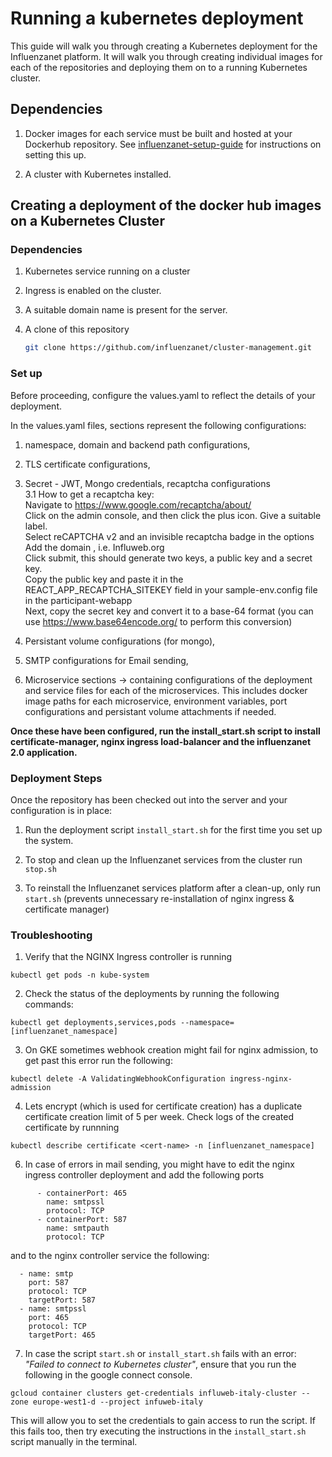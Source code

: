 
# Running a kubernetes deployment

This guide will walk you through creating a Kubernetes deployment for the Influenzanet platform. It will walk you through creating individual images for each of the repositories and deploying them on to a running Kubernetes cluster.

## Dependencies

1. Docker images for each service must be built and hosted at your Dockerhub repository. See [influenzanet-setup-guide](https://github.com/influenzanet/influenzanet-setup-guide) for instructions on setting this up.

2. A cluster with Kubernetes installed.

## Creating a deployment of the docker hub images on a Kubernetes Cluster

### Dependencies

1. Kubernetes service running on a cluster

2. Ingress is enabled on the cluster.

3. A suitable domain name is present for the server.

4. A clone of this repository

   ```sh
   git clone https://github.com/influenzanet/cluster-management.git
   ```

### Set up

Before proceeding, configure the values.yaml to reflect the details of your deployment.

In the values.yaml files, sections represent the following configurations:
1. namespace, domain and backend path configurations,
2. TLS certificate configurations,
3. Secret - JWT, Mongo credentials, recaptcha configurations  
	3.1 How to get a recaptcha key:  
		Navigate to https://www.google.com/recaptcha/about/  
		Click on the admin console, and then click the plus icon. Give a suitable label.  
		Select reCAPTCHA v2 and an invisible recaptcha badge in the options  
		Add the domain , i.e. Influweb.org  
		Click submit, this should generate two keys, a public key and  a secret key.  
		Copy the public key and paste it in the REACT_APP_RECAPTCHA_SITEKEY field in your sample-env.config file in the participant-webapp  
		Next, copy the secret key and convert it to a base-64 format (you can use https://www.base64encode.org/ to perform this conversion)  

5. Persistant volume configurations (for mongo), 
6. SMTP configurations for Email sending,
7. Microservice sections -> containing configurations of the deployment and service files for each of the microservices. This includes docker image paths for each microservice, environment variables, port configurations and persistant volume attachments if needed.

**Once these have been configured, run the install_start.sh script to install certificate-manager, nginx ingress load-balancer and the influenzanet 2.0 application.**

### Deployment Steps

Once the repository has been checked out into the server and your configuration is in place:

1. Run the deployment script `install_start.sh` for the first time you set up the system.

2. To stop and clean up the Influenzanet services from the cluster run `stop.sh`

3. To reinstall the Influenzanet services platform after a clean-up, only run `start.sh` (prevents unnecessary re-installation of nginx ingress & certificate manager)

### Troubleshooting

1. Verify that the NGINX Ingress controller is running

  ```
  kubectl get pods -n kube-system
  ```

2. Check the status of the deployments by running the following commands:

  ```
  kubectl get deployments,services,pods --namespace=[influenzanet_namespace]
  ```

3. On GKE sometimes webhook creation might fail for nginx admission, to get past this error run the following:

  ```
  kubectl delete -A ValidatingWebhookConfiguration ingress-nginx-admission
  ```

4. Lets encrypt (which is used for certificate creation) has a duplicate certificate creation limit of 5 per week.  Check logs of the created certificate by runnning

  ```
  kubectl describe certificate <cert-name> -n [influenzanet_namespace]
  ```

6. In case of errors in mail sending, you might have to edit the nginx ingress controller deployment and add the following ports

  ```
        - containerPort: 465
          name: smtpssl
          protocol: TCP
        - containerPort: 587
          name: smtpauth
          protocol: TCP
  ```

  and to the nginx controller service the following:

  ```
    - name: smtp
      port: 587
      protocol: TCP
      targetPort: 587
    - name: smtpssl
      port: 465
      protocol: TCP
      targetPort: 465
  ```

7. In case the script `start.sh` or `install_start.sh` fails with an error: _"Failed to connect to Kubernetes cluster"_, ensure that you run the following in the google connect console.

  ```
  gcloud container clusters get-credentials influweb-italy-cluster --zone europe-west1-d --project infuweb-italy
  ```

  This will allow you to set the credentials to gain access to run the script.
  If this fails too, then try executing the instructions in the `install_start.sh` script manually in the terminal.
